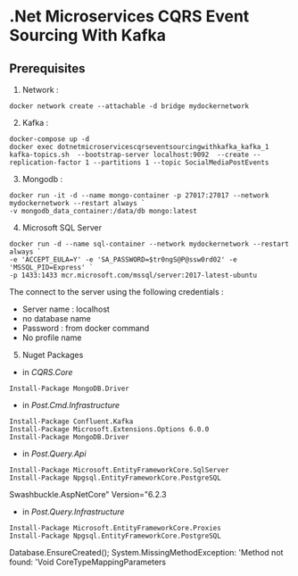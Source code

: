 # .Net Microservices CQRS Event Sourcing With Kafka

## Prerequisites

1. Network :
```
docker network create --attachable -d bridge mydockernetwork
```

2. Kafka :
```
docker-compose up -d
docker exec dotnetmicroservicescqrseventsourcingwithkafka_kafka_1 kafka-topics.sh  --bootstrap-server localhost:9092  --create --replication-factor 1 --partitions 1 --topic SocialMediaPostEvents
```

3. Mongodb :
```
docker run -it -d --name mongo-container -p 27017:27017 --network mydockernetwork --restart always `
-v mongodb_data_container:/data/db mongo:latest
```

4. Microsoft SQL Server
```
docker run -d --name sql-container --network mydockernetwork --restart always `
-e 'ACCEPT_EULA=Y' -e 'SA_PASSWORD=$tr0ngS@P@ssw0rd02' -e 'MSSQL_PID=Express' `
-p 1433:1433 mcr.microsoft.com/mssql/server:2017-latest-ubuntu 
```

The connect to the server using the following credentials :
- Server name : localhost
- no database name
- Password : from docker command
- No profile name

5. Nuget Packages

- in *CQRS.Core*
```
Install-Package MongoDB.Driver
```

- in *Post.Cmd.Infrastructure*
```
Install-Package Confluent.Kafka 
Install-Package Microsoft.Extensions.Options 6.0.0
Install-Package MongoDB.Driver 
```

- in *Post.Query.Api*
```
Install-Package Microsoft.EntityFrameworkCore.SqlServer
Install-Package Npgsql.EntityFrameworkCore.PostgreSQL
```

Swashbuckle.AspNetCore" Version="6.2.3

- in *Post.Query.Infrastructure*
```
Install-Package Microsoft.EntityFrameworkCore.Proxies
Install-Package Npgsql.EntityFrameworkCore.PostgreSQL
```


Database.EnsureCreated();
System.MissingMethodException: 'Method not found: 'Void CoreTypeMappingParameters